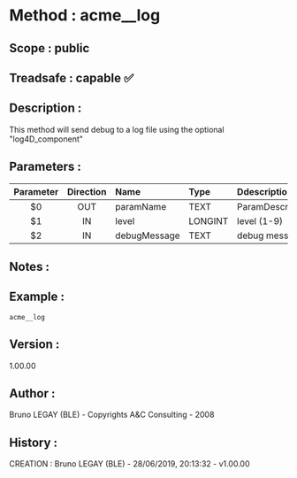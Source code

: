 ﻿# **Method :** acme__log
## **Scope :** public
## **Treadsafe :** capable ✅ 
## **Description :** 
This method will send debug to a log file using the optional "log4D_component"
## **Parameters :** 
| Parameter | Direction | Name | Type | Ddescription | 
|:----:|:----:|:----|:----|:----| 
| $0 | OUT | paramName | TEXT | ParamDescription | 
| $1 | IN | level | LONGINT | level (1-9) | 
| $2 | IN | debugMessage | TEXT | debug message | 

## **Notes :** 

## **Example :** 
```
acme__log
```
## **Version :** 
1.00.00
## **Author :** 
Bruno LEGAY (BLE) - Copyrights A&C Consulting - 2008
## **History :** 
 CREATION : Bruno LEGAY (BLE) - 28/06/2019, 20:13:32 - v1.00.00
